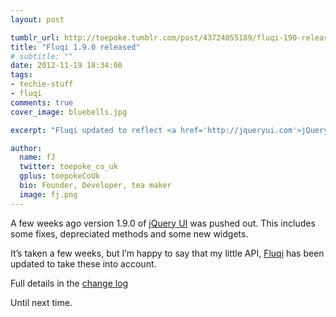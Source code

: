 ```yaml
---
layout: post

tumblr_url: http://toepoke.tumblr.com/post/43724055189/fluqi-190-released
title: "Fluqi 1.9.0 released"
# subtitle: ""
date: 2012-11-19 18:34:00
tags: 
- techie-stuff
- fluqi
comments: true
cover_image: bluebells.jpg

excerpt: "Fluqi updated to reflect <a href='http://jqueryui.com'>jQuery UI</a> version 1.9 changes"

author:
  name: fJ
  twitter: toepoke_co_uk
  gplus: toepokeCoUk 
  bio: Founder, Developer, tea maker
  image: fj.png
---
```


A few weeks ago version 1.9.0 of [jQuery UI](http://jqueryui.com) was pushed out. This includes some fixes, depreciated methods and some new widgets.

It’s taken a few weeks, but I’m happy to say that my little API, [Fluqi](http://fluqi.apphb.com/Home/History) has been updated to take these into account.

Full details in the [change log](http://fluqi.apphb.com/Home/History)

Until next time.

